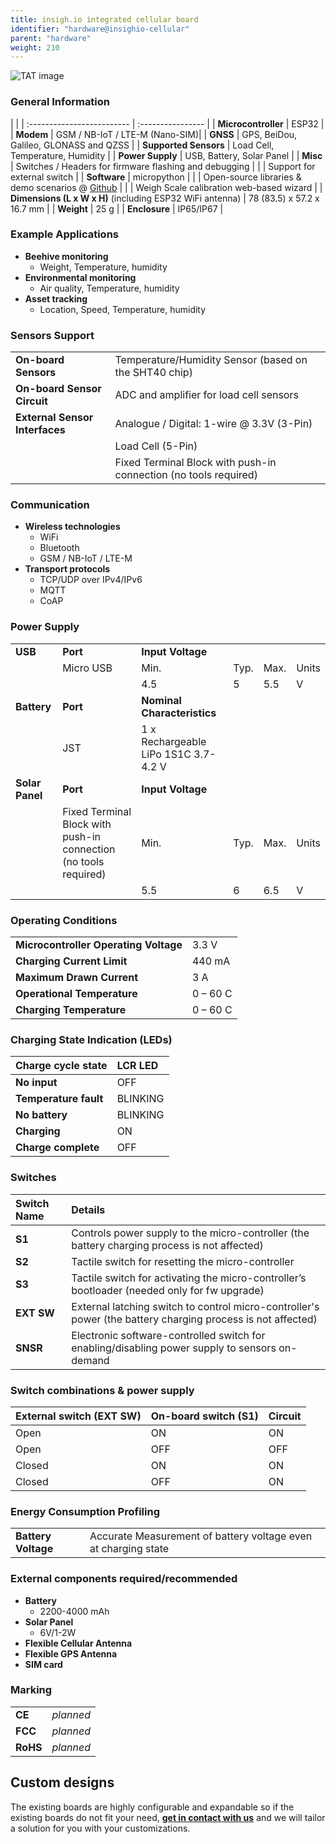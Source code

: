 ```yaml
---
title: insigh.io integrated cellular board
identifier: "hardware@insighio-cellular"
parent: "hardware"
weight: 210
---
```


![TAT image](/images/deviceimages/esp32-bg600_v1.png?width=50pc)

### General Information

|                            |
| :------------------------- | :---------------- |
| **Microcontroller** | ESP32 |
| **Modem** | GSM / NB-IoT / LTE-M (Nano-SIM)|
| **GNSS**  | GPS, BeiDou, Galileo, GLONASS and QZSS |
| **Supported Sensors** | Load Cell, Temperature, Humidity |
| **Power Supply** | USB, Battery, Solar Panel |
| **Misc** | Switches / Headers for firmware flashing and debugging |
|  | Support for external switch |
| **Software** | micropython | 
| | Open-source libraries & demo scenarios @ [Github](https://github.com/insighio/insighioNode) |
| | Weigh Scale calibration web-based wizard |
| **Dimensions (L x W x H)** (including ESP32 WiFi antenna) | 78 (83.5) x 57.2 x 16.7 mm |
| **Weight**                 | 25 g              |
| **Enclosure**              | IP65/IP67         |

### Example Applications

- **Beehive monitoring**
  - Weight, Temperature, humidity
- **Environmental monitoring**
  - Air quality, Temperature, humidity
- **Asset tracking**
  - Location, Speed, Temperature, humidity

### Sensors Support

|                                |                                                                                    |
| :----------------------------- | :--------------------------------------------------------------------------------- |
| **On-board Sensors**           | Temperature/Humidity Sensor (based on the SHT40 chip)                         |
| **On-board Sensor Circuit**    | ADC and amplifier for load cell sensors                         |
| **External Sensor Interfaces** | Analogue / Digital: 1-wire @ 3.3V (3-Pin)                                                      |
|                                | Load Cell (5-Pin)                                              |
| | Fixed Terminal Block with push-in connection (no tools required) |

### Communication

- **Wireless technologies**
  - WiFi
  - Bluetooth
  - GSM / NB-IoT / LTE-M
- **Transport protocols**
  - TCP/UDP over IPv4/IPv6
  - MQTT
  - CoAP

### Power Supply

|                 |                                                                  |                                      |      |      |       |
| --------------- | ---------------------------------------------------------------- | ------------------------------------ | ---- | ---- | ----- |
| **USB**         | **Port**                                                         | **Input Voltage**                    |
|                 | Micro USB                                                        | Min.                                 | Typ. | Max. | Units |
|                 |                                                                  | 4.5                                  | 5    | 5.5  | V     |
| **Battery**     | **Port**                                                         | **Nominal Characteristics**          |
|                 | JST                                                              | 1 x Rechargeable LiPo 1S1C 3.7-4.2 V |
| **Solar Panel** | **Port**                                                         | **Input Voltage**                    |
|                 | Fixed Terminal Block with push-in connection (no tools required) | Min.                                 | Typ. | Max. | Units |
|                 |                                                                  | 5.5                                  | 6    | 6.5  | V     |

### Operating Conditions

|                             |          |
| :-------------------------- | :------- |
| **Microcontroller Operating Voltage** | 3.3 V    |
| **Charging Current Limit**  | 440 mA   |
| **Maximum Drawn Current**   | 3 A |
| **Operational Temperature** | 0 – 60 C |
| **Charging Temperature**    | 0 – 60 C |

### Charging State Indication (LEDs)

| Charge cycle state          | LCR LED |
| :-------------------------- | :-- |
| **No input**                | OFF |
| **Temperature fault**       | BLINKING  |
| **No battery**              | BLINKING |
| **Charging**        | ON  |
| **Charge complete** | OFF  |

### Switches

| Switch Name | Details                                                                                      |
| :---------- | :------------------------------------------------------------------------------------------- |
| **S1**      | Controls power supply to the micro-controller (the battery charging process is not affected) |
| **S2**      | Tactile switch for resetting the micro-controller |
| **S3**      | Tactile switch for activating the micro-controller’s bootloader (needed only for fw upgrade) |
| **EXT SW**  | External latching switch to control micro-controller's power (the battery charging process is not affected) |
| **SNSR**    | Electronic software-controlled switch for enabling/disabling power supply to sensors on-demand          |

### Switch combinations & power supply

| External switch (EXT SW) | On-board switch (S1) | Circuit |
| :---------- | :--------------- | :--------------- |
| Open | ON | ON |
| Open | OFF | OFF |
| Closed | ON | ON |
| Closed | OFF | ON |

### Energy Consumption Profiling

|                     |                                                                                 |
| :------------------ | :------------------------------------------------------------------------------ |
| **Battery Voltage** | Accurate Measurement of battery voltage even at charging state                  |

### External components required/recommended

- **Battery**
  - 2200-4000 mAh
- **Solar Panel**
  - 6V/1-2W
- **Flexible Cellular Antenna**
- **Flexible GPS Antenna**
- **SIM card**

### Marking

|          |           |
| :------- | :-------- |
| **CE**   | _planned_ |
| **FCC**  | _planned_ |
| **RoHS** | _planned_ |

## Custom designs

The existing boards are highly configurable and expandable so if the existing boards do not fit your need, **[get in contact with us](mailto:info@insigh.io)** and we will tailor a solution for you with your customizations.